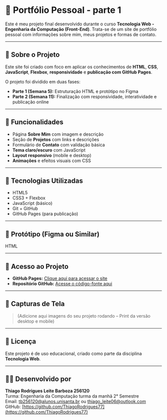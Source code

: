 # 📁 Portfólio Pessoal - parte 1

Este é meu projeto final desenvolvido durante o curso **Tecnologia Web - Engenharia da Computação (Front-End)**. Trata-se de um site de portfólio pessoal com informações sobre mim, meus projetos e formas de contato.

---

## 📌 Sobre o Projeto

Este site foi criado com foco em aplicar os conhecimentos de **HTML**, **CSS**, **JavaScript**, **Flexbox**, **responsividade** e **publicação com GitHub Pages**.

O projeto foi dividido em duas fases:
- **Parte 1 (Semana 5):** Estruturação HTML e protótipo no Figma  
- **Parte 2 (Semana 11):** Finalização com responsividade, interatividade e publicação online

---

## 🧪 Funcionalidades

- Página **Sobre Mim** com imagem e descrição
- Seção de **Projetos** com links e descrições
- Formulário de **Contato** com validação básica
- **Tema claro/escuro** com JavaScript
- **Layout responsivo** (mobile e desktop)
- **Animações** e efeitos visuais com CSS

---

## 🧰 Tecnologias Utilizadas

- HTML5
- CSS3 + Flexbox
- JavaScript (básico)
- Git + GitHub
- GitHub Pages (para publicação)

---

## 🎨 Protótipo (Figma ou Similar)

HTML

---

## 🔗 Acesso ao Projeto

- **GitHub Pages:** [Clique aqui para acessar o site](https://github.com/ThiagoRodrigues77/-portfolio-front-end-parte1.)
- **Repositório GitHub:** [Acesse o código-fonte aqui](https://github.com/ThiagoRodrigues77/-portfolio-front-end-parte1./blob/main/index.html)

---

## 📸 Capturas de Tela

> (Adicione aqui imagens do seu projeto rodando – Print da versão desktop e mobile)

---

## 📄 Licença

Este projeto é de uso educacional, criado como parte da disciplina **Tecnologia Web**.

---

## 🙋‍♀️ Desenvolvido por

**Thiago Rodrigues Leite Barboza 256120**  
Turma: Engenharia da Computação turma da manhã 2° Semestre  
Email: tb256120@alunos.unisanta.br ou thiago_leite06@outlook.com  
GitHub: [https://github.com/ThiagoRodrigues77](https://github.com/ThiagoRodrigues77)
